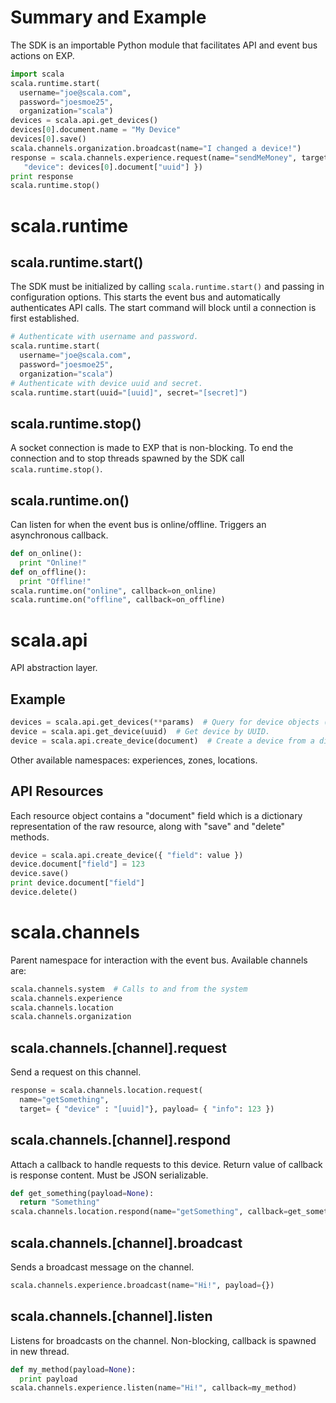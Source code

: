 # Summary and Example
The SDK is an importable Python module that facilitates API and event bus actions on EXP.

```python
import scala
scala.runtime.start(
  username="joe@scala.com",
  password="joesmoe25",
  organization="scala")
devices = scala.api.get_devices()
devices[0].document.name = "My Device"
devices[0].save()
scala.channels.organization.broadcast(name="I changed a device!")
response = scala.channels.experience.request(name="sendMeMoney", target={ 
   "device": devices[0].document["uuid"] })
print response
scala.runtime.stop()
```

# scala.runtime

## scala.runtime.start()
The SDK must be initialized by calling ```scala.runtime.start()``` and passing in configuration options. This starts the event bus and automatically authenticates API calls. The start command will block until a connection is first established. 

```python
# Authenticate with username and password.
scala.runtime.start(
  username="joe@scala.com",
  password="joesmoe25",
  organization="scala")
# Authenticate with device uuid and secret.
scala.runtime.start(uuid="[uuid]", secret="[secret]")
```

## scala.runtime.stop()
A socket connection is made to EXP that is non-blocking. To end the connection and to stop threads spawned by the SDK call ```scala.runtime.stop()```.

## scala.runtime.on()

Can listen for when the event bus is online/offline. Triggers an asynchronous callback.

```python
def on_online():
  print "Online!"
def on_offline():
  print "Offline!"
scala.runtime.on("online", callback=on_online)
scala.runtime.on("offline", callback=on_offline)
```

# scala.api
API abstraction layer.

## Example
```python
devices = scala.api.get_devices(**params)  # Query for device objects (url params).
device = scala.api.get_device(uuid)  # Get device by UUID.
device = scala.api.create_device(document)  # Create a device from a dictionary
```
Other available namespaces: experiences, zones, locations.

## API Resources
Each resource object contains a "document" field which is a dictionary representation of the raw resource, along with "save" and "delete" methods.
```python
device = scala.api.create_device({ "field": value })
device.document["field"] = 123
device.save()
print device.document["field"]
device.delete()
```

# scala.channels
Parent namespace for interaction with the event bus. Available channels are:
```python
scala.channels.system  # Calls to and from the system
scala.channels.experience
scala.channels.location
scala.channels.organization
```

## scala.channels.[channel].request
Send a request on this channel.
```python
response = scala.channels.location.request(
  name="getSomething", 
  target= { "device" : "[uuid]"}, payload= { "info": 123 })
```

## scala.channels.[channel].respond
Attach a callback to handle requests to this device. Return value of callback is response content. Must be JSON serializable.
```python
def get_something(payload=None):
  return "Something"
scala.channels.location.respond(name="getSomething", callback=get_something_callback)
```

## scala.channels.[channel].broadcast
Sends a broadcast message on the channel.
```python
scala.channels.experience.broadcast(name="Hi!", payload={})
```

## scala.channels.[channel].listen
Listens for broadcasts on the channel. Non-blocking, callback is spawned in new thread.
```python
def my_method(payload=None):
  print payload
scala.channels.experience.listen(name="Hi!", callback=my_method)
```









